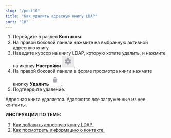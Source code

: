 ```yaml
---
slug: "/post10"
title: "Как удалить адресную книгу LDAP"
sort: "10"
---
```


1. Перейдите в раздел **Контакты**.
2. На правой боковой панели нажмите на выбранную активной адресную книгу.
3. Наведите курсор на книгу LDAP, которую хотите удалить, и  нажмите на иконку **Настройки** ![settings-button.jpg](./images/settings-button.jpg "Настройки").
4. На правой боковой панели в форме просмотра книги  нажмите кнопку **Удалить** ![delete-button2.jpg](./images/delete-button2.jpg "Удалить").
5. Подтвердите удаление.

Адресная книга удаляется. Удаляются все загруженные из нее контакты.

**ИНСТРУКЦИИ ПО ТЕМЕ:**
1. [Как добавить адресную книгу LDAP.](docs\v3.0-Beta\006-contacts\add-ldap.md)
2. [Как посмотреть информацию о контакте.](docs\v3.0-Beta\006-contacts\view-contact.md)
